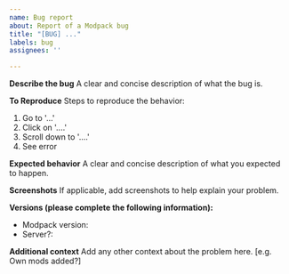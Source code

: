 ```yaml
---
name: Bug report
about: Report of a Modpack bug
title: "[BUG] ..."
labels: bug
assignees: ''

---
```


**Describe the bug**
A clear and concise description of what the bug is.

**To Reproduce**
Steps to reproduce the behavior:
1. Go to '...'
2. Click on '....'
3. Scroll down to '....'
4. See error

**Expected behavior**
A clear and concise description of what you expected to happen.

**Screenshots**
If applicable, add screenshots to help explain your problem.

**Versions (please complete the following information):**
- Modpack version:
- Server?:

**Additional context**
Add any other context about the problem here. [e.g. Own mods added?]
